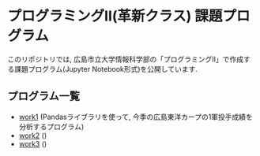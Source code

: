 # プログラミングⅡ(革新クラス) 課題プログラム
このリポジトリでは, 広島市立大学情報科学部の「プログラミングⅡ」で作成する課題プログラム(Jupyter Notebook形式)を公開しています.

## プログラム一覧
- [work1](https://github.com/genpaku-ng0220/Prog2kakushin/blob/main/work1.ipynb) (Pandasライブラリを使って, 今季の広島東洋カープの1軍投手成績を分析するプログラム)
- [work2](https://github.com/genpaku-ng0220/Prog2kakushin/blob/main/work2.ipynb) ()
- [work3](https://github.com/genpaku-ng0220/Prog2kakushin/blob/main/work3.ipynb) ()
